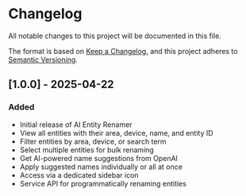 # Changelog

All notable changes to this project will be documented in this file.

The format is based on [Keep a Changelog](https://keepachangelog.com/en/1.0.0/),
and this project adheres to [Semantic Versioning](https://semver.org/spec/v2.0.0.html).

## [1.0.0] - 2025-04-22

### Added
- Initial release of AI Entity Renamer
- View all entities with their area, device, name, and entity ID
- Filter entities by area, device, or search term
- Select multiple entities for bulk renaming
- Get AI-powered name suggestions from OpenAI
- Apply suggested names individually or all at once
- Access via a dedicated sidebar icon
- Service API for programmatically renaming entities
